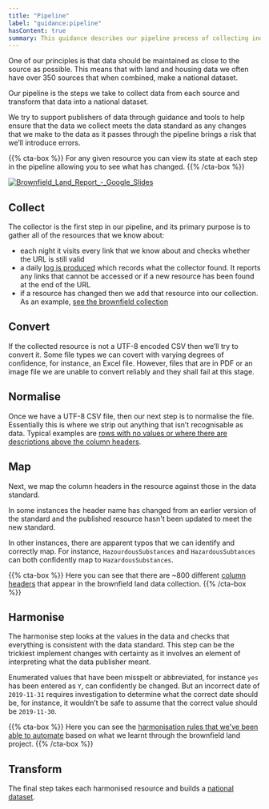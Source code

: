 ```yaml
---
title: "Pipeline"
label: "guidance:pipeline"
hasContent: true
summary: This guidance describes our pipeline process of collecting individual publications of data and turning them into national datasets.
---
```


One of our principles is that data should be maintained as close to the source as possible. This means that with land and housing data we often have over 350 sources that when combined, make a national dataset.

Our pipeline is the steps we take to collect data from each source and transform that data into a national dataset.

We try to support publishers of data through guidance and tools to help ensure that the data we collect meets the data standard as any changes that we make to the data as it passes through the pipeline brings a risk that we’ll introduce errors.

{{% cta-box %}}
For any given resource you can view its state at each step in the pipeline allowing you to see what has changed.
{{% /cta-box %}}

<a data-flickr-embed="true" href="https://www.flickr.com/photos/mattlucht/49547009136/in/datetaken-public/" title="Brownfield_Land_Report_-_Google_Slides"><img src="https://live.staticflickr.com/65535/49547009136_f3c86e9e31_b.jpg" alt="Brownfield_Land_Report_-_Google_Slides"></a>

## Collect

The collector is the first step in our pipeline, and its primary purpose is to gather all of the resources that we know about:

* each night it visits every link that we know about and checks whether the URL is still valid
* a daily [log is produced](/resource/log/2020-01-16) which records what the collector found. It reports any links that cannot be accessed or if a new resource has been found at the end of the URL
* if a resource has changed then we add that resource into our collection. As an example, [see the brownfield collection](https://github.com/digital-land/brownfield-land-collection/blob/master/dataset/brownfield-land.csv)


## Convert

If the collected resource is not a UTF-8 encoded CSV then we’ll try to convert it. Some file types we can covert with varying degrees of confidence, for instance, an Excel file. However, files that are in PDF or an image file we are unable to convert reliably and they shall fail at this stage.

## Normalise

Once we have a UTF-8 CSV file, then our next step is to normalise the file. Essentially this is where we strip out anything that isn’t recognisable as data. Typical examples are [rows with no values or where there are descriptions above the column headers](https://github.com/digital-land/brownfield-land-collection/tree/master/var/normalised).

## Map

Next, we map the column headers in the resource against those in the data standard.

In some instances the header name has changed from an earlier version of the standard and the published resource hasn't been updated to meet the new standard.

In other instances, there are apparent typos that we can identify and correctly map. For instance, `HazourdousSubstances` and `HazardousSubtances` can both confidently map to `HazardousSubstances`.


{{% cta-box %}}
Here you can see that there are ~800 different [column headers](https://github.com/digital-land/brownfield-land-collection/blob/master/index/count/column.csv) that appear in the brownfield land data collection.
{{% /cta-box %}}

## Harmonise

The harmonise step looks at the values in the data and checks that everything is consistent with the data standard. This step can be the trickiest implement changes with certainty as it involves an element of interpreting what the data publisher meant.

Enumerated values that have been misspelt or abbreviated, for instance `yes` has been entered as `Y`, can confidently be changed. But an incorrect date of `2019-11-31` requires investigation to determine what the correct date should be, for instance, it wouldn’t be safe to assume that the correct value should be `2019-11-30`.

{{% cta-box %}}
Here you can see the [harmonisation rules that we've been able to automate](https://github.com/digital-land/brownfield-land-collection/blob/master/bin/harmonise.py) based on what we learnt through the brownfield land project.
{{% /cta-box %}}

## Transform

The final step takes each harmonised resource and builds a [national dataset](/dataset/brownfield-land/).

